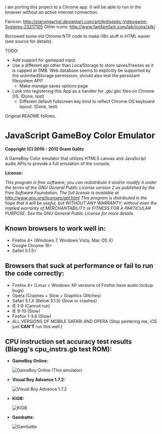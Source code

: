 I am porting this project to a Chrome app.  It will be able to run in the browser without an active internet connection.

Favicon: http://starvingartist.deviantart.com/art/Antiseptic-Videogame-Systems-23217105
Other icons: http://www.famfamfam.com/lab/icons/silk/

Borrowed some old Chrome NTP code to make i18n stuff in HTML easier (see source for details).

TODO:
- Add support for gamepad input.
- Use a different api other than LocalStorage to store saves/freezes as it is capped at 5MB.  Web database seems to explicitly be supported by the unlimtiedStorage permission, should also test the persistant filesystem API?
  - Make manage saves options page
- Look into registering this App as a handler for .gb/.gbc files on Chrome OS. (Done, test)
	- Different default fullscreen key bind to reflect Chrome OS keyboard layout. (Done, test)

Original README follows.

JavaScript GameBoy Color Emulator
=================================

**Copyright (C) 2010 - 2012 Grant Galitz**

A GameBoy Color emulator that utilizes HTML5 canvas and JavaScript audio APIs to provide a full emulation of the console.

**License:**

*This program is free software; you can redistribute it and/or
modify it under the terms of the GNU General Public License
version 2 as published by the Free Software Foundation.
The full license is available at http://www.gnu.org/licenses/gpl.html
This program is distributed in the hope that it will be useful,
but WITHOUT ANY WARRANTY; without even the implied warranty of
MERCHANTABILITY or FITNESS FOR A PARTICULAR PURPOSE. See the
GNU General Public License for more details.*

Known browsers to work well in:
-------------------------------

* Firefox 4+ (Windows 7, Windows Vista, Mac OS X)
* Google Chrome 18+
* Safari 5.1.5+

Browsers that suck at performance or fail to run the code correctly:
--------------------------------------------------------------------

* Firefox 4+ (Linux + Windows XP versions of Firefox have audio lockup bugs)
* Opera (Crashes + Slow + Graphics Glitches)
* Safari 5.1.X (Below 5.1.5) (Slow or crashes)
* IE 1-8 (Cannot run)
* IE 9-10 (Slow)
* Firefox 1-3.6 (Slow)
* ALL VERSIONS OF MOBILE SAFARI AND OPERA (Stop pestering me, iOS just **CAN'T** run this well.)

CPU instruction set accuracy test results (Blargg's cpu_instrs.gb test ROM):
-----------------------------------------------------

* **GameBoy Online:**

	![GameBoy Online (This emulator)](http://i.imgur.com/ivs7F.png "Passes")
* **Visual Boy Advance 1.7.2:**
	
	![Visual Boy Advance 1.7.2](http://i.imgur.com/NYnYu.png "Fails")
* **KiGB:**

	![KiGB](http://i.imgur.com/eYHDH.png "Fails")
* **Gambatte:**

	![Gambatte](http://i.imgur.com/vGHFz.png "Passes")
